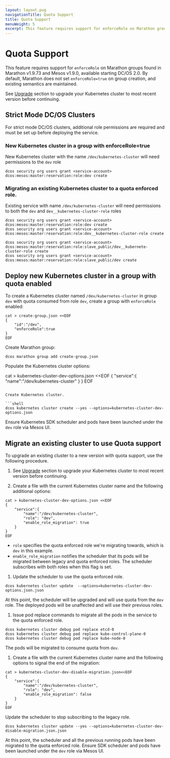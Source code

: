 ```yaml
---
layout: layout.pug
navigationTitle: Quota Support
title: Quota Support
menuWeight: 5
excerpt: This feature requires support for enforceRole on Marathon groups found in Marathon v1.9.73 and Mesos v1.9.0, available starting DC/OS 2.0.
---
```


# Quota Support

This feature requires support for `enforceRole` on Marathon groups found in Marathon v1.9.73 and Mesos v1.9.0, available starting DC/OS 2.0.
By default, Marathon does not set `enforceRole=true` on group creation, and existing semantics are maintained.

See [Upgrade](/mesosphere/dcos/services/kubernetes/2.4.6-1.15.6/operations/upgrade/) section to upgrade your Kubernetes cluster to most recent version before continuing.

## Strict Mode DC/OS Clusters

For strict mode DC/OS clusters, additional role permissions are required and must be set up before deploying the service.

### New Kubernetes cluster in a group with enforceRole=true

New Kubernetes cluster with the name `/dev/kubernetes-cluster` will need permissions to the `dev` role

```shell
dcos security org users grant <service-account> dcos:mesos:master:reservation:role:dev create
```

### Migrating an existing Kubernetes cluster to a quota enforced role.

Existing service with name `/dev/kubernetes-cluster` will need permissions to both the `dev` and `dev__kubernetes-cluster-role` roles

```shell
dcos security org users grant <service-account> dcos:mesos:master:reservation:role:dev create
dcos security org users grant <service-account> dcos:mesos:master:reservation:role:dev__kubernetes-cluster-role create

dcos security org users grant <service-account> dcos:mesos:master:reservation:role:slave_public/dev__kubernete-cluster-role create
dcos security org users grant <service-account> dcos:mesos:master:reservation:role:slave_public/dev create
```

## Deploy new Kubernetes cluster in a group with quota enabled

To create a Kubernetes cluster named `/dev/kubernetes-cluster` in group `dev` with quota consumed from role `dev`, create a group with `enforceRole` enabled:

```shell
cat > create-group.json <<EOF
{
    "id":"/dev",
    "enforceRole":true
}
EOF
```

Create Marathon group:

```shell
dcos marathon group add create-group.json
```

Populate the Kubernetes cluster options:

cat > kubernetes-cluster-dev-options.json <<EOF
{
    "service":{
        "name":"/dev/kubernetes-cluster"
    }
}
EOF
```

Create Kubernetes cluster.

```shell
dcos kubernetes cluster create --yes --options=kubernetes-cluster-dev-options.json
```

Ensure Kubernetes SDK scheduler and pods have been launched under the `dev` role via Mesos UI.

## Migrate an existing cluster to use Quota support

To upgrade an existing cluster to a new version with quota support, use the following procedure.

1. See [Upgrade](/mesosphere/dcos/services/kubernetes/2.4.6-1.15.6/operations/upgrade/) section to upgrade your Kubernetes cluster to most recent version before continuing.

1. Create a file with the current Kubernetes cluster name and the following additional options:

```shell
cat > kubernetes-cluster-dev-options.json <<EOF
{
    "service":{
        "name":"/dev/kubernetes-cluster",
        "role": "dev",
        "enable_role_migration": true
    }
}
EOF
```

* `role` specifies the quota enforced role we're migrating towards, which is `dev` in this example.
* `enable_role_migration` notifies the scheduler that its pods will be migrated between legacy and quota enforced roles. The scheduler
subscribes with both roles when this flag is set.

1. Update the scheduler to use the quota enforced role.

```shell
dcos kubernetes cluster update  --options=kubernetes-cluster-dev-options.json.json
```

At this point, the scheduler will be upgraded and will use quota from the `dev` role. The deployed pods will be unaffected and will use their previous roles.

1. Issue pod replace commands to migrate all the pods in the service to the quota enforced role.

```shell
dcos kubernetes cluster debug pod replace etcd-0
dcos kubernetes cluster debug pod replace kube-control-plane-0
dcos kubernetes cluster debug pod replace kube-node-0
```

The pods will be migrated to consume quota from `dev`.

1. Create a file with the current Kubernetes cluster name and the following options to signal the end of the migration:

```shell
cat > kubernetes-cluster-dev-disable-migration.json<<EOF
{
    "service":{
        "name":"/dev/kubernetes-cluster",
        "role": "dev",
        "enable_role_migration": false
    }
}
EOF
```

Update the scheduler to stop subscribing to the legacy role.

```shell
dcos kubernetes cluster update --yes --options=kubernetes-cluster-dev-disable-migration.json.json
```

At this point, the scheduler and all the previous running pods have been migrated to the quota enforced role. Ensure SDK scheduler and pods have been launched under the `dev` role via Mesos UI.
